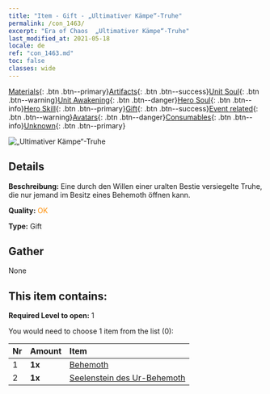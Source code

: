 ```yaml
---
title: "Item - Gift - „Ultimativer Kämpe“-Truhe"
permalink: /con_1463/
excerpt: "Era of Chaos  „Ultimativer Kämpe“-Truhe"
last_modified_at: 2021-05-18
locale: de
ref: "con_1463.md"
toc: false
classes: wide
---
```

 [Materials](/ItemsDE/){: .btn .btn--primary}[Artifacts](/ItemsDE/Artifacts/){: .btn .btn--success}[Unit Soul](/ItemsDE/UnitSoul/){: .btn .btn--warning}[Unit Awakening](/ItemsDE/UnitAwakening/){: .btn .btn--danger}[Hero Soul](/ItemsDE/HeroSoul/){: .btn .btn--info}[Hero Skill](/ItemsDE/HeroSkill/){: .btn .btn--primary}[Gift](/ItemsDE/Gift/){: .btn .btn--success}[Event related](/ItemsDE/Events/){: .btn .btn--warning}[Avatars](/ItemsDE/Avatars/){: .btn .btn--danger}[Consumables](/ItemsDE/Consumables/){: .btn .btn--info}[Unknown](/ItemsDE/Unknown/){: .btn .btn--primary}

 ![„Ultimativer Kämpe“-Truhe](/images/t/i_907027.png)

## Details
 **Beschreibung:** Eine durch den Willen einer uralten Bestie versiegelte Truhe, die nur jemand im Besitz eines Behemoth öffnen kann.

 **Quality:** <span style="color: #FF8C00">OK</span>

 **Type:** Gift

## Gather

  None

## This item contains:

 **Required Level to open:** 1

 You would need to choose 1 item from the list (0):

  | Nr | Amount |     Item    |
  |:---|:-------|:------------|
  | 1 |  **1x** | [Behemoth](/ItemsDE/unt_223/) |  | 
  | 2 |  **1x** | [Seelenstein des Ur-Behemoth](/ItemsDE/unt_311/) |  | 
